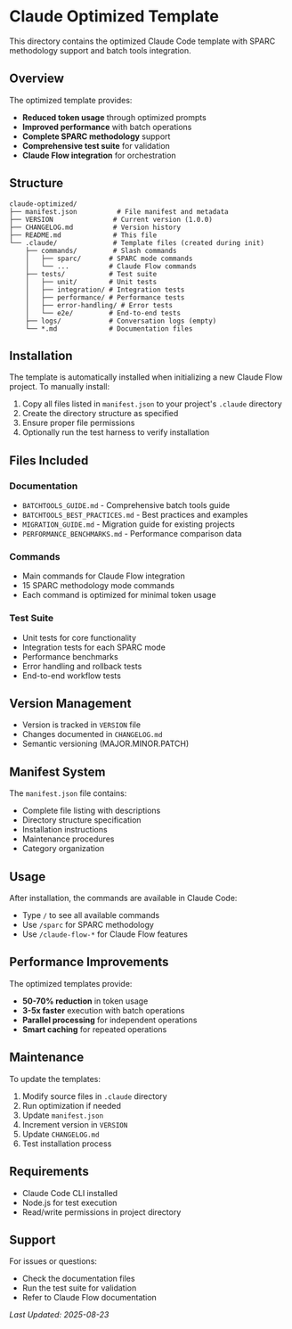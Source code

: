 # Claude Optimized Template

This directory contains the optimized Claude Code template with SPARC methodology support and batch tools integration.

## Overview

The optimized template provides:

- **Reduced token usage** through optimized prompts
- **Improved performance** with batch operations
- **Complete SPARC methodology** support
- **Comprehensive test suite** for validation
- **Claude Flow integration** for orchestration

## Structure

```
claude-optimized/
├── manifest.json          # File manifest and metadata
├── VERSION               # Current version (1.0.0)
├── CHANGELOG.md          # Version history
├── README.md             # This file
└── .claude/              # Template files (created during init)
    ├── commands/         # Slash commands
    │   ├── sparc/       # SPARC mode commands
    │   └── ...          # Claude Flow commands
    ├── tests/           # Test suite
    │   ├── unit/        # Unit tests
    │   ├── integration/ # Integration tests
    │   ├── performance/ # Performance tests
    │   ├── error-handling/ # Error tests
    │   └── e2e/         # End-to-end tests
    ├── logs/            # Conversation logs (empty)
    └── *.md             # Documentation files
```

## Installation

The template is automatically installed when initializing a new Claude Flow project. To manually install:

1. Copy all files listed in `manifest.json` to your project's `.claude` directory
2. Create the directory structure as specified
3. Ensure proper file permissions
4. Optionally run the test harness to verify installation

## Files Included

### Documentation

- `BATCHTOOLS_GUIDE.md` - Comprehensive batch tools guide
- `BATCHTOOLS_BEST_PRACTICES.md` - Best practices and examples
- `MIGRATION_GUIDE.md` - Migration guide for existing projects
- `PERFORMANCE_BENCHMARKS.md` - Performance comparison data

### Commands

- Main commands for Claude Flow integration
- 15 SPARC methodology mode commands
- Each command is optimized for minimal token usage

### Test Suite

- Unit tests for core functionality
- Integration tests for each SPARC mode
- Performance benchmarks
- Error handling and rollback tests
- End-to-end workflow tests

## Version Management

- Version is tracked in `VERSION` file
- Changes documented in `CHANGELOG.md`
- Semantic versioning (MAJOR.MINOR.PATCH)

## Manifest System

The `manifest.json` file contains:

- Complete file listing with descriptions
- Directory structure specification
- Installation instructions
- Maintenance procedures
- Category organization

## Usage

After installation, the commands are available in Claude Code:

- Type `/` to see all available commands
- Use `/sparc` for SPARC methodology
- Use `/claude-flow-*` for Claude Flow features

## Performance Improvements

The optimized templates provide:

- **50-70% reduction** in token usage
- **3-5x faster** execution with batch operations
- **Parallel processing** for independent operations
- **Smart caching** for repeated operations

## Maintenance

To update the templates:

1. Modify source files in `.claude` directory
2. Run optimization if needed
3. Update `manifest.json`
4. Increment version in `VERSION`
5. Update `CHANGELOG.md`
6. Test installation process

## Requirements

- Claude Code CLI installed
- Node.js for test execution
- Read/write permissions in project directory

## Support

For issues or questions:

- Check the documentation files
- Run the test suite for validation
- Refer to Claude Flow documentation

*Last Updated: 2025-08-23*
